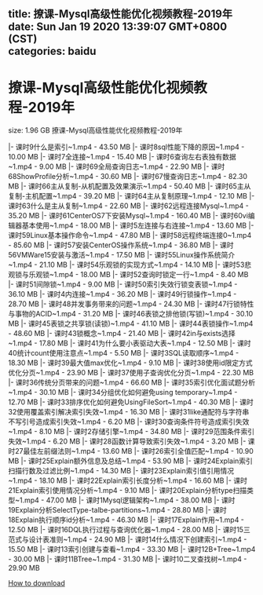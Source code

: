 
title: 撩课-Mysql高级性能优化视频教程-2019年
date: Sun Jan 19 2020 13:39:07 GMT+0800 (CST)    
categories: baidu
---

# 撩课-Mysql高级性能优化视频教程-2019年
size: 1.96 GB
 撩课-Mysql高级性能优化视频教程-2019年
 
|- 课时9什么是索引~1.mp4 - 43.50 MB
|- 课时8sql性能下降的原因~1.mp4 - 10.00 MB
|- 课时7全连接~1.mp4 - 15.40 MB
|- 课时6查询左右表独有数据~1.mp4 - 9.00 MB
|- 课时69全局查询日志~1.mp4 - 22.90 MB
|- 课时68ShowProfile分析~1.mp4 - 30.60 MB
|- 课时67慢查询日志~1.mp4 - 82.30 MB
|- 课时66主从复制-从机配置及效果演示~1.mp4 - 50.40 MB
|- 课时65主从复制-主机配置~1.mp4 - 39.20 MB
|- 课时64主从复制原理~1.mp4 - 12.10 MB
|- 课时63什么是主从复制~1.mp4 - 22.60 MB
|- 课时62远程连接Mysql~1.mp4 - 35.20 MB
|- 课时61CenterOS7下安装Mysql~1.mp4 - 160.40 MB
|- 课时60vi编辑器基本使用~1.mp4 - 18.00 MB
|- 课时5左连接与右连接~1.mp4 - 13.60 MB
|- 课时59Linux基本操作命令~1.mp4 - 47.80 MB
|- 课时58远程终端连接0~1.mp4 - 85.60 MB
|- 课时57安装CenterOS操作系统~1.mp4 - 36.80 MB
|- 课时56VMWare15安装与激活~1.mp4 - 17.50 MB
|- 课时55Linux操作系统简介~1.mp4 - 21.10 MB
|- 课时54乐观锁的实现方式~1.mp4 - 14.10 MB
|- 课时53悲观锁与乐观锁~1.mp4 - 18.00 MB
|- 课时52查询时锁定一行~1.mp4 - 8.40 MB
|- 课时51间隙锁~1.mp4 - 9.00 MB
|- 课时50索引失效行锁变表锁~1.mp4 - 36.10 MB
|- 课时4内连接~1.mp4 - 36.20 MB
|- 课时49行锁操作~1.mp4 - 28.70 MB
|- 课时48并发事务带来的问题~1.mp4 - 24.30 MB
|- 课时47行锁特性与事物的ACID~1.mp4 - 31.20 MB
|- 课时46表锁之排他锁(写锁)~1.mp4 - 30.10 MB
|- 课时45表锁之共享锁(读锁)~1.mp4 - 41.10 MB
|- 课时44表锁操作~1.mp4 - 48.60 MB
|- 课时43锁概念~1.mp4 - 21.40 MB
|- 课时42in与exists选择~1.mp4 - 17.80 MB
|- 课时41为什么要小表驱动大表~1.mp4 - 12.50 MB
|- 课时40统计count使用注意点~1.mp4 - 5.50 MB
|- 课时3SQL读取顺序~1.mp4 - 18.30 MB
|- 课时39最大值max优化~1.mp4 - 9.10 MB
|- 课时38使用id限定方式优化分页~1.mp4 - 23.90 MB
|- 课时37使用子查询优化分页~1.mp4 - 22.30 MB
|- 课时36传统分页带来的问题~1.mp4 - 66.60 MB
|- 课时35索引优化面试题分析~1.mp4 - 30.10 MB
|- 课时34分组优化如何避免using temporary~1.mp4 - 12.70 MB
|- 课时33排序优化如何避免UsingFileSort~1.mp4 - 40.30 MB
|- 课时32使用覆盖索引解决索引失效~1.mp4 - 16.30 MB
|- 课时31like通配符与字符串不写引号造成索引失效~1.mp4 - 6.20 MB
|- 课时30查询条件符号造成索引失效~1.mp4 - 8.10 MB
|- 课时2存储引擎~1.mp4 - 34.80 MB
|- 课时29范围条件索引失效~1.mp4 - 6.20 MB
|- 课时28函数计算导致索引失效~1.mp4 - 3.20 MB
|- 课时27最佳左前缀法则~1.mp4 - 13.60 MB
|- 课时26索引全值匹配~1.mp4 - 10.90 MB
|- 课时25Explain额外信息及总结~1.mp4 - 53.90 MB
|- 课时24Explain索引扫描行数及过滤比例~1.mp4 - 14.30 MB
|- 课时23Explain索引值引用情况~1.mp4 - 18.10 MB
|- 课时22Explain索引长度分析~1.mp4 - 16.60 MB
|- 课时21Explain索引使用情况分析~1.mp4 - 9.10 MB
|- 课时20Explain分析type扫描类型~1.mp4 - 47.00 MB
|- 课时1Mysql逻辑架构~1.mp4 - 38.00 MB
|- 课时19Explain分析SelectType-talbe-partitions~1.mp4 - 28.80 MB
|- 课时18Explain执行顺序id分析~1.mp4 - 46.30 MB
|- 课时17Explain作用~1.mp4 - 12.50 MB
|- 课时16DQL执行过程与查询优化器~1.mp4 - 28.00 MB
|- 课时15三范式与设计表准则~1.mp4 - 24.90 MB
|- 课时14什么情况下创建索引~1.mp4 - 15.50 MB
|- 课时13索引创建与查看~1.mp4 - 33.30 MB
|- 课时12B+Tree~1.mp4 - 30.00 MB
|- 课时11BTree~1.mp4 - 31.30 MB
|- 课时10二叉查找树~1.mp4 - 29.90 MB

[How to download](https://bpcam.bemobtrk.com/go/2ceec3aa-1ca2-46d6-b9ff-aaa5c184517c?jno=3683)